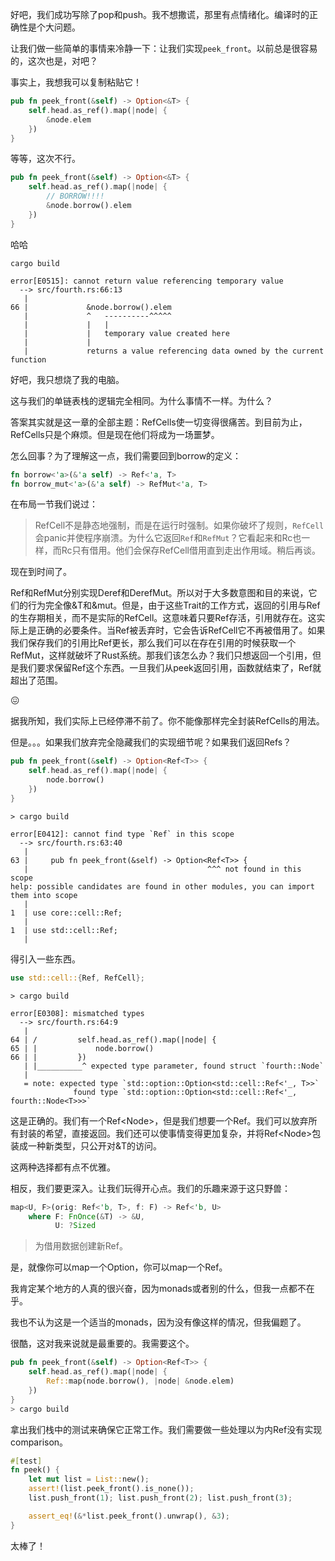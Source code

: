 好吧，我们成功写除了pop和push。我不想撒谎，那里有点情绪化。编译时的正确性是个大问题。

让我们做一些简单的事情来冷静一下：让我们实现`peek_front`。以前总是很容易的，这次也是，对吧？

事实上，我想我可以复制粘贴它！

```rust
pub fn peek_front(&self) -> Option<&T> {
    self.head.as_ref().map(|node| {
        &node.elem
    })
}
```

等等，这次不行。

```rust
pub fn peek_front(&self) -> Option<&T> {
    self.head.as_ref().map(|node| {
        // BORROW!!!!
        &node.borrow().elem
    })
}
```

哈哈

```text
cargo build

error[E0515]: cannot return value referencing temporary value
  --> src/fourth.rs:66:13
   |
66 |             &node.borrow().elem
   |             ^   ----------^^^^^
   |             |   |
   |             |   temporary value created here
   |             |
   |             returns a value referencing data owned by the current function
```

好吧，我只想烧了我的电脑。

这与我们的单链表栈的逻辑完全相同。为什么事情不一样。为什么？

答案其实就是这一章的全部主题：RefCells使一切变得很痛苦。到目前为止，RefCells只是个麻烦。但是现在他们将成为一场噩梦。

怎么回事？为了理解这一点，我们需要回到borrow的定义：

```rust
fn borrow<'a>(&'a self) -> Ref<'a, T>
fn borrow_mut<'a>(&'a self) -> RefMut<'a, T>
```

在布局一节我们说过：

> RefCell不是静态地强制，而是在运行时强制。如果你破坏了规则，`RefCell`会panic并使程序崩溃。为什么它返回`Ref`和`RefMut`？它看起来和Rc也一样，而Rc只有借用。他们会保存RefCell借用直到走出作用域。稍后再谈。

现在到时间了。

Ref和RefMut分别实现Deref和DerefMut。所以对于大多数意图和目的来说，它们的行为完全像&T和&mut。但是，由于这些Trait的工作方式，返回的引用与Ref的生存期相关，而不是实际的RefCell。这意味着只要Ref存活，引用就存在。这实际上是正确的必要条件。当Ref被丢弃时，它会告诉RefCell它不再被借用了。如果我们保存我们的引用比Ref更长，那么我们可以在存在引用的时候获取一个RefMut，这样就破坏了Rust系统。那我们该怎么办？我们只想返回一个引用，但是我们要求保留Ref这个东西。一旦我们从peek返回引用，函数就结束了，Ref就超出了范围。

😖

据我所知，我们实际上已经停滞不前了。你不能像那样完全封装RefCells的用法。



但是。。。如果我们放弃完全隐藏我们的实现细节呢？如果我们返回Refs？

```rust
pub fn peek_front(&self) -> Option<Ref<T>> {
    self.head.as_ref().map(|node| {
        node.borrow()
    })
}
```

```
> cargo build

error[E0412]: cannot find type `Ref` in this scope
  --> src/fourth.rs:63:40
   |
63 |     pub fn peek_front(&self) -> Option<Ref<T>> {
   |                                        ^^^ not found in this scope
help: possible candidates are found in other modules, you can import them into scope
   |
1  | use core::cell::Ref;
   |
1  | use std::cell::Ref;
   |
```

得引入一些东西。

```rust
use std::cell::{Ref, RefCell};
```

```text
> cargo build

error[E0308]: mismatched types
  --> src/fourth.rs:64:9
   |
64 | /         self.head.as_ref().map(|node| {
65 | |             node.borrow()
66 | |         })
   | |__________^ expected type parameter, found struct `fourth::Node`
   |
   = note: expected type `std::option::Option<std::cell::Ref<'_, T>>`
              found type `std::option::Option<std::cell::Ref<'_, fourth::Node<T>>>`
```

这是正确的。我们有一个Ref<Node<T>>，但是我们想要一个Ref<T>。我们可以放弃所有封装的希望，直接返回。我们还可以使事情变得更加复杂，并将Ref<Node<T>>包装成一种新类型，只公开对&T的访问。

这两种选择都有点不优雅。

相反，我们要更深入。让我们玩得开心点。我们的乐趣来源于这只野兽：

```rust
map<U, F>(orig: Ref<'b, T>, f: F) -> Ref<'b, U>
    where F: FnOnce(&T) -> &U,
          U: ?Sized
```

> 为借用数据创建新Ref。

是，就像你可以map一个Option，你可以map一个Ref。

我肯定某个地方的人真的很兴奋，因为monads或者别的什么，但我一点都不在乎。

我也不认为这是一个适当的monads，因为没有像这样的情况，但我偏题了。

很酷，这对我来说就是最重要的。我需要这个。

```rust
pub fn peek_front(&self) -> Option<Ref<T>> {
    self.head.as_ref().map(|node| {
        Ref::map(node.borrow(), |node| &node.elem)
    })
}
> cargo build
```

拿出我们栈中的测试来确保它正常工作。我们需要做一些处理以为内Ref没有实现comparison。

```rust
#[test]
fn peek() {
    let mut list = List::new();
    assert!(list.peek_front().is_none());
    list.push_front(1); list.push_front(2); list.push_front(3);

    assert_eq!(&*list.peek_front().unwrap(), &3);
}
```

太棒了！